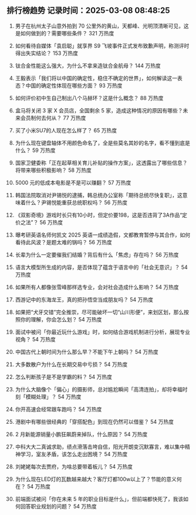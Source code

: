 
## 排行榜趋势 记录时间：2025-03-08 08:48:25
  
  1. 男子在杭州太子山意外拍到 70 公里外的黄山，天都峰、光明顶清晰可见，这是如何做到的？需要哪些条件？ 321 万热度
    
  2. 如何看待自媒体「袁启聪」就享界 S9 飞坡事件正式发布致歉声明，称测评时得出失实结论？ 153 万热度
    
  3. 钛合金性能这么强大，为什么不拿来造钛合金航母？ 144 万热度
    
  4. 王毅表示「我们将以中国的确定性，稳住不确定的世界」，如何解读这一表态？中国的确定性体现在哪些方面？ 93 万热度
    
  5. 如何评价初中生自己制出八个马赫环？这是什么概念？ 88 万热度
    
  6. 盒马将关闭 3 家 X 会员店，全国剩余 5 家，造成这种情况的原因有哪些？未来会员制何去何从？ 77 万热度
    
  7. 买了小米SU7的人现在怎么样了？ 65 万热度
    
  8. 为什么现在键盘轴体不用颜色命名了，全是些莫名其妙的名字，看不懂到底是什么？ 59 万热度
    
  9. 国家卫健委称「正在起草相关育儿补贴的操作方案」，这透露出了哪些信息？将带来哪些积极影响？ 58 万热度
    
  10. 5000 元的低成本电影是不是可以赚翻？ 57 万热度
    
  11. 韩国法院取消对尹锡悦的逮捕，韩总统办公室称「期待总统尽快复职」，这意味着什么？尹锡悦能重获总统职权吗？ 56 万热度
    
  12. 《双影奇境》游戏时长只有10小时，但定价要198，这是否违背了3A作品“定价之法”？ 56 万热度
    
  13. 曝考研英语名师何凯文 2025 英语一成绩造假，文都教育暂停与其合作，如何看待此风波？是题太难的锅吗？ 56 万热度
    
  14. 长辈为什么一定要催我们结婚？背后有什么「焦虑」存在吗？ 56 万热度
    
  15. 语言大模型所生成的内容，是否体现了蕴含于语言中的「社会无意识」？ 54 万热度
    
  16. 如果所有人都像张雪峰那样选专业，会对社会造成什么影响？ 54 万热度
    
  17. 西游记中的东海龙王，真的把孙悟空当成朋友吗？ 54 万热度
    
  18. 如果把“犬牙交错”完全推崇，尽可能破坏一切“山川形便”，来划区划，那么按照你的理解，你会怎么划？ 54 万热度
    
  19. 面试中被问「你最近玩什么游戏」时，如何结合游戏机制进行分析，展现专业视角？ 54 万热度
    
  20. 中国古代上朝时间为什么那么早？不能下午上朝吗？ 54 万热度
    
  21. 大多数散户为什么在长期交易中亏损？ 54 万热度
    
  22. 怎么判断孩子是不是学霸的料？ 54 万热度
    
  23. 为什么大脑像个「偏心」的摄影师，总对尴尬瞬间「高清连拍」，却将幸福时刻「模糊处理」？ 54 万热度
    
  24. 你开高速会经常跟车跑吗？ 54 万热度
    
  25. 港剧中有哪些很经典的「穿搭配色」到现在仍然可以借鉴？ 54 万热度
    
  26. 2 月新能源销量小鹏狂飙蔚来掉队，什么原因？ 54 万热度
    
  27. 中科大大二真诚求助，绩点滑落击垮自信，阳光开朗变沉默寡言，难以集中精神学习，室友矛盾，该怎么走出困境？ 54 万热度
    
  28. 刘姥姥每次去贾府，为啥总要带着板儿？ 54 万热度
    
  29. 为什么现在LED灯的瓦数越来越大？客厅灯都100w以上了？节能的意义何在？ 54 万热度
    
  30. 前端面试被问「你在未来 5 年的职业目标是什么」，但前端都快死了，我该如何回答职业规划的问题？ 54 万热度
    